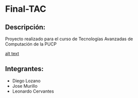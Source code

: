 # Final-TAC
## Descripción:
Proyecto realizado para el curso de Tecnologías Avanzadas de Computación de la PUCP

[alt text](https://github.com/Diego-loza/Final-TAC/blob/main/wdevelopers.png?raw=true)

## Integrantes:
- Diego Lozano
- Jose Murillo
- Leonardo Cervantes

